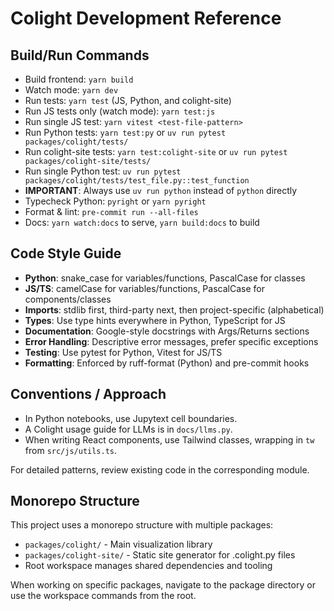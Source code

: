 # Colight Development Reference

## Build/Run Commands

- Build frontend: `yarn build`
- Watch mode: `yarn dev`
- Run tests: `yarn test` (JS, Python, and colight-site)
- Run JS tests only (watch mode): `yarn test:js`
- Run single JS test: `yarn vitest <test-file-pattern>`
- Run Python tests: `yarn test:py` or `uv run pytest packages/colight/tests/`
- Run colight-site tests: `yarn test:colight-site` or `uv run pytest packages/colight-site/tests/`
- Run single Python test: `uv run pytest packages/colight/tests/test_file.py::test_function`
- **IMPORTANT**: Always use `uv run python` instead of `python` directly
- Typecheck Python: `pyright` or `yarn pyright`
- Format & lint: `pre-commit run --all-files`
- Docs: `yarn watch:docs` to serve, `yarn build:docs` to build

## Code Style Guide

- **Python**: snake_case for variables/functions, PascalCase for classes
- **JS/TS**: camelCase for variables/functions, PascalCase for components/classes
- **Imports**: stdlib first, third-party next, then project-specific (alphabetical)
- **Types**: Use type hints everywhere in Python, TypeScript for JS
- **Documentation**: Google-style docstrings with Args/Returns sections
- **Error Handling**: Descriptive error messages, prefer specific exceptions
- **Testing**: Use pytest for Python, Vitest for JS/TS
- **Formatting**: Enforced by ruff-format (Python) and pre-commit hooks

## Conventions / Approach

- In Python notebooks, use Jupytext cell boundaries.
- A Colight usage guide for LLMs is in `docs/llms.py`.
- When writing React components, use Tailwind classes, wrapping in `tw` from `src/js/utils.ts`.

For detailed patterns, review existing code in the corresponding module.

## Monorepo Structure

This project uses a monorepo structure with multiple packages:

- `packages/colight/` - Main visualization library
- `packages/colight-site/` - Static site generator for .colight.py files
- Root workspace manages shared dependencies and tooling

When working on specific packages, navigate to the package directory or use the workspace commands from the root.
